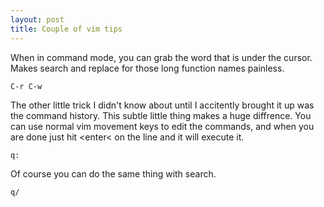 ```yaml
---
layout: post
title: Couple of vim tips
---
```


When in command mode, you can grab the word that is under the cursor. Makes search and replace for those long function names painless.

    C-r C-w

The other little trick I didn't know about until I accitently brought it up was the command history. This subtle little thing makes a huge diffrence. You can use normal vim movement keys to edit the commands, and when you are done just hit &lt;enter&lt; on the line and it will execute it.

    q:

Of course you can do the same thing with search.

    q/


